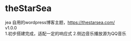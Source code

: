 # theStarSea
jea 自用的wordpress博客主题，https://thestarsea.com/ <br/>
v1.0.0 <br/>
1.初步搭建完成，适配一定的响应式
2.侧边音乐播放源为QQ音乐
